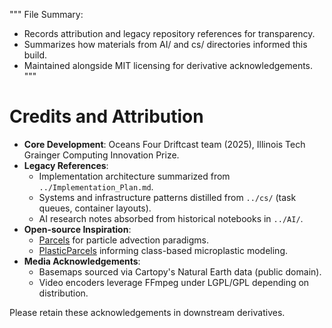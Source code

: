 """
File Summary:
- Records attribution and legacy repository references for transparency.
- Summarizes how materials from AI/ and cs/ directories informed this build.
- Maintained alongside MIT licensing for derivative acknowledgements.
"""

# Credits and Attribution

- **Core Development**: Oceans Four Driftcast team (2025), Illinois Tech Grainger Computing Innovation Prize.
- **Legacy References**:
  - Implementation architecture summarized from `../Implementation_Plan.md`.
  - Systems and infrastructure patterns distilled from `../cs/` (task queues, container layouts).
  - AI research notes absorbed from historical notebooks in `../AI/`.
- **Open-source Inspiration**:
  - [Parcels](https://oceanparcels.org) for particle advection paradigms.
  - [PlasticParcels](https://github.com/OceanParcels/plastic-parcels) informing class-based microplastic modeling.
- **Media Acknowledgements**:
  - Basemaps sourced via Cartopy's Natural Earth data (public domain).
  - Video encoders leverage FFmpeg under LGPL/GPL depending on distribution.

Please retain these acknowledgements in downstream derivatives.
